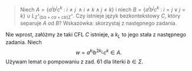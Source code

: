 > Niech $A=\{a^ib^jc^k\;:\;i\neq j\;\land i\neq k\;\land\;j\neq k\}$ i niech $B=\{a^ib^jc^k\;:\;i=j\;\lor\;j=k\}\cup L_{\Sigma^*(ba+ca+cb)\Sigma^*}$. Czy istnieje język bezkontekstowy $C$, który separuje $A$ od $B$? Wskazówka: skorzystaj z następnego zadania.

Nie wprost, załóżmy że taki CFL $C$ istnieje, a $k_L$ to jego stała z następnego zadania. Niech 
$$w=a^{k_l}b^{2k_L}c^{k}\in A.$$
Używam lemat o pompowaniu z zad. 61 dla literki $b\in\Sigma$.